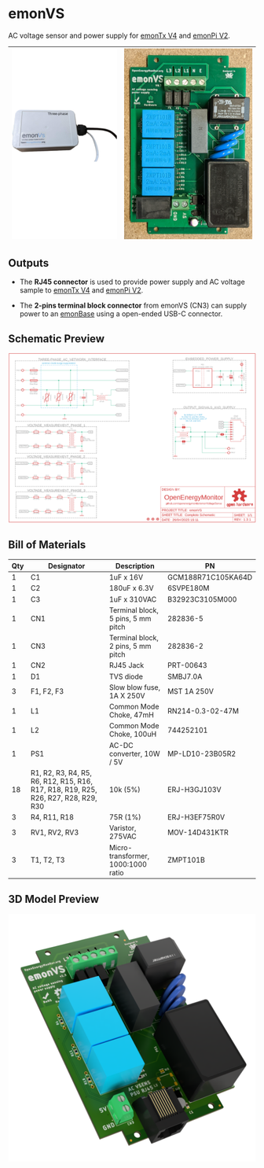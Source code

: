 # emonVS

AC voltage sensor and power supply for [emonTx V4](https://github.com/openenergymonitor/emontx4) and [emonPi V2](https://github.com/openenergymonitor/emonpi2).



![emonVS_device](assets/emonVS_device.png) |![emonVS_pcb](assets/emonVS_pcb.png) |
--- | ---

## Outputs
- The **RJ45 connector** is used to provide power supply and AC voltage sample to [emonTx V4](https://github.com/openenergymonitor/emontx4) and [emonPi V2](https://github.com/openenergymonitor/emonpi2).

- The **2-pins terminal block connector** from emonVS (CN3) can supply power to an [emonBase](https://github.com/openenergymonitor/emonbase) using a open-ended USB-C connector.

## Schematic Preview 
<p align="center"><a href="1.3/emonVS.pdf"><img src="1.3/assets/schematic_preview.png"  title="download .pdf file" alt="PDF Download"></a></p>

## Bill of Materials
| Qty | Designator | Description | PN |
|--|--|--|--|
1	|C1|	1uF x 16V|	GCM188R71C105KA64D| 
1	|C2|	180uF x 6.3V|	6SVPE180M|
1	|C3|	1uF x 310VAC|	B32923C3105M000|
1	|CN1|	Terminal block, 5 pins, 5 mm pitch|	282836-5|
1	|CN3|	Terminal block, 2 pins, 5 mm pitch|	282836-2|
1	|CN2|	RJ45 Jack|	PRT-00643|
1	|D1|	TVS diode|	SMBJ7.0A|
3	|F1, F2, F3|	Slow blow fuse, 1A X 250V|	MST 1A 250V|
1	|L1|	Common Mode Choke, 47mH|	RN214-0.3-02-47M|
1	|L2|	Common Mode Choke, 100uH|	744252101|
1	|PS1|	AC-DC converter, 10W / 5V|	MP-LD10-23B05R2|
18	|R1, R2, R3, R4, R5, R6, R12, R15, R16, R17, R18, R19, R25, R26, R27, R28, R29, R30|	10k (5%)|	ERJ-H3GJ103V|
3	|R4, R11, R18|	75R (1%)|	ERJ-H3EF75R0V|
3	|RV1, RV2, RV3|	Varistor, 275VAC|	MOV-14D431KTR|
3	|T1, T2, T3|	Micro-transformer, 1000:1000 ratio|	ZMPT101B|

## 3D Model Preview
<p align="center"><a href="1.3/assets/emonVS%20v1.3.step"><img src="1.3/assets/3d_model_preview.PNG"  title="download .step file" alt=".STEP Download"></a></p>



